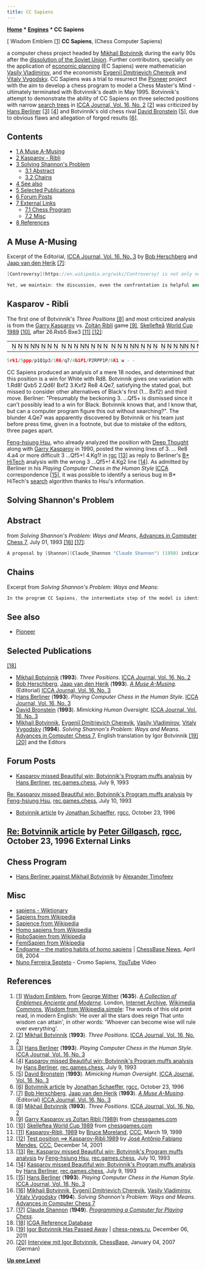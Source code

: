 ```yaml
---
title: CC Sapiens
---
```

**[Home](Home "Home") * [Engines](Engines "Engines") * CC Sapiens**

\[ Wisdom Emblem <a id="cite-note-1" href="#cite-ref-1">[1]</a>
**CC Sapiens**, (Chess Computer Sapiens)

a computer chess project headed by [Mikhail Botvinnik](Mikhail_Botvinnik "Mikhail Botvinnik") during the early 90s after the [dissolution of the Soviet Union](https://en.wikipedia.org/wiki/Dissolution_of_the_Soviet_Union). Further contributors, specially on the application of [economic planning](https://en.wikipedia.org/wiki/Economic_planning) (EC Sapiens) were mathematician [Vasily Vladimirov](Vasily_Vladimirov "Vasily Vladimirov"), and the economists [Evgeniĭ Dmitrievich Cherevik](Evgeni%C4%AD_Dmitrievich_Cherevik "Evgeniĭ Dmitrievich Cherevik") and [Vitaly Vygodsky](Vitaly_Vygodsky "Vitaly Vygodsky").
CC Sapiens was a trial to resurrect the [Pioneer](Pioneer "Pioneer") project with the aim to develop a chess program to model a Chess Master's Mind - ultimately terminated with Botvinnik's death in May 1995. Botvinnik's attempt to demonstrate the ability of CC Sapiens on three selected positions with narrow [search trees](Search_Tree "Search Tree") in [ICCA Journal, Vol. 16, No. 2](ICGA_Journal#16_2 "ICGA Journal") <a id="cite-note-2" href="#cite-ref-2">[2]</a> was criticized by [Hans Berliner](Hans_Berliner "Hans Berliner") <a id="cite-note-3" href="#cite-ref-3">[3]</a> <a id="cite-note-4" href="#cite-ref-4">[4]</a> and Botvinnik's old chess rival [David Bronstein](David_Bronstein "David Bronstein") <a id="cite-note-5" href="#cite-ref-5">[5]</a>, due to obvious flaws and allegation of forged results <a id="cite-note-6" href="#cite-ref-6">[6]</a>.

## Contents

- [1 A Muse A-Musing](#a-muse-a-musing)
- [2 Kasparov - Ribli](#kasparov---ribli)
- [3 Solving Shannon's Problem](#solving-shannon.27s-problem)
  - [3.1 Abstract](#abstract)
  - [3.2 Chains](#chains)
- [4 See also](#see-also)
- [5 Selected Publications](#selected-publications)
- [6 Forum Posts](#forum-posts)
- [7 External Links](#external-links)
  - [7.1 Chess Program](#chess-program)
  - [7.2 Misc](#misc)
- [8 References](#references)

## A Muse A-Musing

Excerpt of the Editorial, [ICCA Journal, Vol. 16, No. 3](ICGA_Journal#16_3 "ICGA Journal") by [Bob Herschberg](Bob_Herschberg "Bob Herschberg") and [Jaap van den Herik](Jaap_van_den_Herik "Jaap van den Herik") <a id="cite-note-7" href="#cite-ref-7">[7]</a>:

```C++
[Controversy](https://en.wikipedia.org/wiki/Controversy) is not only not harmful, it is the only way to recognize the eventual [truth](https://en.wikipedia.org/wiki/Truth) which is fated to have its origin as a dispute between [heretics](https://en.wikipedia.org/wiki/Heretic_%28disambiguation%29) and the current [orthodoxy](https://en.wikipedia.org/wiki/Orthodoxy), the latter only recently absolved itself from the charge of [heresy](https://en.wikipedia.org/wiki/Heresy). It is therefore that we welcome an unusual amount of controversy arising out of the last issue of our Journal. Whether it is Botvinnik being challenged by Berliner, or by his former comrade-in-arms, Bronstein, whether it is one of your Editors taking up the cudgels against proponents of Chinese Chess-by-program, a double heresy, - all are welcome. Their discussions may not be among the most edifying of exchanges - well, neither was the language in which heresy was discussed and orthodoxy arrived at on many famous occasions, Church counsels among them.

```

```C++
Yet, we maintain: the discussion, even the confrontation is helpful and conducive to the health of computer chess. Following this belief, we feel a duty to extend the hospitality of our columns generously to all heretics. [Caïssa](https://en.wikipedia.org/wiki/Ca%C3%AFssa), still smiling, will be amused.  

```

## Kasparov - Ribli

The first one of Botvinnik's *Three Positions* <a id="cite-note-8" href="#cite-ref-8">[8]</a> and most criticized analysis is from the [Garry Kasparov](Garry_Kasparov "Garry Kasparov") vs. [Zoltán Ribli](https://en.wikipedia.org/wiki/Zolt%C3%A1n_Ribli) game <a id="cite-note-9" href="#cite-ref-9">[9]</a>, [Skellefteå](https://en.wikipedia.org/wiki/Skellefte%C3%A5) [World Cup 1989](https://en.wikipedia.org/wiki/1989_in_chess#Grandmasters_Association_World_Cup) <a id="cite-note-10" href="#cite-ref-10">[10]</a>, after 26.Rxb5 Bxe3 <a id="cite-note-11" href="#cite-ref-11">[11]</a> <a id="cite-note-12" href="#cite-ref-12">[12]</a>:

|  |
| --- |
|                                                                                    ♜♚      ♟♟♟♟ ♕ ♟    ♖      ♛           ♝ ♙ ♙  ♖♙♙ ♙      ♔  |

```C++
5rk1/5ppp/p1Q1p3/1R6/q7/4b1P1/P2RPP1P/6K1 w - - 

```

CC Sapiens produced an analysis of a mere 18 nodes, and determined that this position is a win for White with Rd8. Botvinnik gives one variation with 1.Rd8! Qxb5 2.Qd6! Bxf2 3.Kxf2 Re8 4.Qe7, satisfying the stated goal, but missed to consider other alternatives of Black's first (1... Bxf2) and third move. Berliner: "Presumably the beckoning 3. ...Qf5+ is dismissed since it can't possibly lead to a win for Black. Botvinnik knows that, and I know that, but can a computer program figure this out without searching?". The blunder 4.Qe7 was apparently discovered by Botvinnik or his team just before press time, given in a footnote, but due to mistake of the editors, three pages apart.

[Feng-hsiung Hsu](Feng-hsiung_Hsu "Feng-hsiung Hsu"), who already analyzed the position with [Deep Thought](Deep_Thought "Deep Thought") along with [Garry Kasparov](Garry_Kasparov "Garry Kasparov") in 1990, posted the winning lines of 3. ... Re8 4.a4 or more difficult 3 ...Qf5+! 4.Kg1! in [rgc](Computer_Chess_Forums "Computer Chess Forums") <a id="cite-note-13" href="#cite-ref-13">[13]</a> as reply to Berliner's [B\*](B* "B*") [HiTech](HiTech "HiTech") analysis with the wrong 3 ...Qf5+! 4.Kg2 line <a id="cite-note-14" href="#cite-ref-14">[14]</a>. As admitted by Berliner in his *Playing Computer Chess in the Human Style* [ICCA](ICCA "ICCA") correspondence <a id="cite-note-15" href="#cite-ref-15">[15]</a>, it was possible to identify a serious bug in B\* HiTech's [search](Search "Search") algorithm thanks to Hsu's information.

## Solving Shannon's Problem

## Abstract

from *Solving Shannon's Problem: Ways and Means*, [Advances in Computer Chess 7](Advances_in_Computer_Chess_7 "Advances in Computer Chess 7"), July 01, 1993 <a id="cite-note-16" href="#cite-ref-16">[16]</a> <a id="cite-note-17" href="#cite-ref-17">[17]</a>:

```C++
A proposal by [Shannon](Claude_Shannon "Claude Shannon") (1950) indicated two styles of constructing computer-chess programs: [brute-force](Brute-Force "Brute-Force") and following the experience of chess masters. Of the first style examples abound, of the second only CC Sapiens, as yet incomplete, exists. From the experience with CC Sapiens and its economical analogue, it is confidently predicted that methods based on making the computer *understand* the problem may well gain the upper hand, both in computer chess and in high-dimensional search programs related to it, following the master's style. 

```

## Chains

Excerpt from *Solving Shannon's Problem: Ways and Means*:

```C++
In the program CC Sapiens, the intermediate step of the model is identified with the analysis of a chain of [pieces](Pieces "Pieces"). An attacking piece L0 and an attacked piece L2 constitute the basis of the chain; the remaining pieces oppose or support it. Whereas a chain of pieces connects material entities, there is also, as an intermediate step, a positional chain. The latter is composed of links relating [squares](Squares "Squares") to specific other squares, such as [holes](Holes "Holes") and weak squares, and to properties enjoyed by the totality of squares and their subsets, such as [ranks](Ranks "Ranks"), [files](Files "Files") and [diagonals](Diagonals "Diagonals"). 

```

## See also

- [Pioneer](Pioneer "Pioneer")

## Selected Publications

<a id="cite-note-18" href="#cite-ref-18">[18]</a>

- [Mikhail Botvinnik](Mikhail_Botvinnik "Mikhail Botvinnik") (**1993**). *Three Positions*. [ICCA Journal, Vol. 16, No. 2](ICGA_Journal#16_2 "ICGA Journal")
- [Bob Herschberg](Bob_Herschberg "Bob Herschberg"), [Jaap van den Herik](Jaap_van_den_Herik "Jaap van den Herik") (**1993**). *[A Muse A-Musing](http://ilk.uvt.nl/icga/journal/contents/node4.html)*. (Editorial) [ICCA Journal, Vol. 16, No. 3](ICGA_Journal#16_3 "ICGA Journal")
- [Hans Berliner](Hans_Berliner "Hans Berliner") (**1993**). *Playing Computer Chess in the Human Style*. [ICCA Journal, Vol. 16, No. 3](ICGA_Journal#16_3 "ICGA Journal")
- [David Bronstein](David_Bronstein "David Bronstein") (**1993**). *Mimicking Human Oversight*. [ICCA Journal, Vol. 16, No. 3](ICGA_Journal#16_3 "ICGA Journal")
- [Mikhail Botvinnik](Mikhail_Botvinnik "Mikhail Botvinnik"), [Evgeniĭ Dmitrievich Cherevik](Evgeni%C4%AD_Dmitrievich_Cherevik "Evgeniĭ Dmitrievich Cherevik"), [Vasily Vladimirov](Vasily_Vladimirov "Vasily Vladimirov"), [Vitaly Vygodsky](Vitaly_Vygodsky "Vitaly Vygodsky") (**1994**). *Solving Shannon's Problem: Ways and Means*. [Advances in Computer Chess 7](Advances_in_Computer_Chess_7 "Advances in Computer Chess 7"), English translation by Igor Botvinnik <a id="cite-note-19" href="#cite-ref-19">[19]</a> <a id="cite-note-20" href="#cite-ref-20">[20]</a> and the Editors

## Forum Posts

- [Kasparov missed Beautiful win; Botvinnik's Program muffs analysis](https://groups.google.com/d/msg/rec.games.chess/xsgbuxorOZ8/83d0wqxy-VoJ) by [Hans Berliner](Hans_Berliner "Hans Berliner"), [rec.games.chess](Computer_Chess_Forums "Computer Chess Forums"), July 9, 1993

[Re: Kasparov missed Beautiful win; Botvinnik's Program muffs analysis](https://groups.google.com/d/msg/rec.games.chess/xsgbuxorOZ8/nZWR2BkOlFsJ) by [Feng-hsiung Hsu](Feng-hsiung_Hsu "Feng-hsiung Hsu"), [rec.games.chess](Computer_Chess_Forums "Computer Chess Forums"), July 10, 1993

- [Botvinnik article](https://groups.google.com/d/msg/rec.games.chess.computer/ZWQ5ZwvXx_s/EgXPrz6jZFYJ) by [Jonathan Schaeffer](Jonathan_Schaeffer "Jonathan Schaeffer"), [rgcc](Computer_Chess_Forums "Computer Chess Forums"), October 23, 1996

## [Re: Botvinnik article](https://groups.google.com/d/msg/rec.games.chess.computer/ZWQ5ZwvXx_s/Cozl-N5kZkMJ) by [Peter Gillgasch](Peter_Gillgasch "Peter Gillgasch"), [rgcc](Computer_Chess_Forums "Computer Chess Forums"), October 23, 1996 External Links

## Chess Program

- [Hans Berliner against Mikhail Botvinnik](http://atimopheyev.narod.ru/AfterPIONEER/info/PIONEER/2-Berliner.htm) by [Alexander Timofeev](Alexander_Timofeev "Alexander Timofeev")

## Misc

- [sapiens - Wiktionary](https://en.wiktionary.org/wiki/sapiens)
- [Sapiens from Wikipedia](https://en.wikipedia.org/wiki/Sapiens)
- [Sapience from Wikipedia](https://en.wikipedia.org/wiki/Wisdom#Sapience)
- [Homo sapiens from Wikipedia](https://en.wikipedia.org/wiki/Homo_sapiens)
- [RoboSapien from Wikipedia](https://en.wikipedia.org/wiki/RoboSapien)
- [FemiSapien from Wikipedia](https://en.wikipedia.org/wiki/FemiSapien)
- [Endgame – the mating habits of homo sapiens](http://en.chessbase.com/post/endgame-the-mating-habits-of-homo-sapiens) | [ChessBase News](ChessBase "ChessBase"), April 08, 2004
- [Nuno Ferreira Septeto](https://nunoferreirajazz.wordpress.com/) - Cromo Sapiens, [YouTube](https://en.wikipedia.org/wiki/YouTube) Video

## References

1. <a id="cite-ref-1" href="#cite-note-1">[1]</a> [Wisdom Emblem](https://commons.wikimedia.org/wiki/File:Wither_-_Emblem_Wisdom.jpg), from [George Wither](https://en.wikipedia.org/wiki/George_Wither) (**1635**). *[A Collection of Emblemes Anciente and Moderne](https://archive.org/details/collectionofembl00withe)*. London, [Internet Archive](https://en.wikipedia.org/wiki/Internet_Archive), [Wikimedia Commons](https://en.wikipedia.org/wiki/Wikimedia_Commons), [Wisdom from Wikipedia.simple](http://simple.wikipedia.org/wiki/Wisdom): The words of this old print read, in modern English: 'He over all the stars does reign That unto wisdom can attain', in other words: 'Whoever can become wise will rule over everything'.
1. <a id="cite-ref-2" href="#cite-note-2">[2]</a> [Mikhail Botvinnik](Mikhail_Botvinnik "Mikhail Botvinnik") (**1993**). *Three Positions*. [ICCA Journal, Vol. 16, No. 2](ICGA_Journal#16_2 "ICGA Journal")
1. <a id="cite-ref-3" href="#cite-note-3">[3]</a> [Hans Berliner](Hans_Berliner "Hans Berliner") (**1993**). *Playing Computer Chess in the Human Style*. [ICCA Journal, Vol. 16, No. 3](ICGA_Journal#16_3 "ICGA Journal")
1. <a id="cite-ref-4" href="#cite-note-4">[4]</a> [Kasparov missed Beautiful win; Botvinnik's Program muffs analysis](https://groups.google.com/d/msg/rec.games.chess/xsgbuxorOZ8/83d0wqxy-VoJ) by [Hans Berliner](Hans_Berliner "Hans Berliner"), [rec.games.chess](Computer_Chess_Forums "Computer Chess Forums"), July 9, 1993
1. <a id="cite-ref-5" href="#cite-note-5">[5]</a> [David Bronstein](David_Bronstein "David Bronstein") (**1993**). *Mimicking Human Oversight*. [ICCA Journal, Vol. 16, No. 3](ICGA_Journal#16_3 "ICGA Journal")
1. <a id="cite-ref-6" href="#cite-note-6">[6]</a> [Botvinnik article](https://groups.google.com/d/msg/rec.games.chess.computer/ZWQ5ZwvXx_s/EgXPrz6jZFYJ) by [Jonathan Schaeffer](Jonathan_Schaeffer "Jonathan Schaeffer"), [rgcc](Computer_Chess_Forums "Computer Chess Forums"), October 23, 1996
1. <a id="cite-ref-7" href="#cite-note-7">[7]</a>  [Bob Herschberg](Bob_Herschberg "Bob Herschberg"), [Jaap van den Herik](Jaap_van_den_Herik "Jaap van den Herik") (**1993**). *[A Muse A-Musing](http://ilk.uvt.nl/icga/journal/contents/node4.html)*. (Editorial) [ICCA Journal, Vol. 16, No. 3](ICGA_Journal#16_3 "ICGA Journal")
1. <a id="cite-ref-8" href="#cite-note-8">[8]</a> [Mikhail Botvinnik](Mikhail_Botvinnik "Mikhail Botvinnik") (**1993**). *Three Positions*. [ICCA Journal, Vol. 16, No. 2](ICGA_Journal#16_2 "ICGA Journal")
1. <a id="cite-ref-9" href="#cite-note-9">[9]</a> [Garry Kasparov vs Zoltan Ribli (1989)](http://www.chessgames.com/perl/chessgame?gid=1070471) from [chessgames.com](http://www.chessgames.com/index.html)
1. <a id="cite-ref-10" href="#cite-note-10">[10]</a> [Skelleftea World Cup 1989](http://www.chessgames.com/perl/chesscollection?cid=1015939) from [chessgames.com](http://www.chessgames.com/index.html)
1. <a id="cite-ref-11" href="#cite-note-11">[11]</a> [Kasparov-Ribli, 1989](https://www.stmintz.com/ccc/index.php?id=46260) by [Bruce Moreland](Bruce_Moreland "Bruce Moreland"), [CCC](CCC "CCC"), March 19, 1999
1. <a id="cite-ref-12" href="#cite-note-12">[12]</a> [Test position ==> Kasparov-Ribli,1989](https://www.stmintz.com/ccc/index.php?id=201865) by [José Antônio Fabiano Mendes](Jos%C3%A9_Ant%C3%B4nio_Fabiano_Mendes "José Antônio Fabiano Mendes"), [CCC](CCC "CCC"), December 14, 2001
1. <a id="cite-ref-13" href="#cite-note-13">[13]</a> [Re: Kasparov missed Beautiful win; Botvinnik's Program muffs analysis](https://groups.google.com/d/msg/rec.games.chess/xsgbuxorOZ8/nZWR2BkOlFsJ) by [Feng-hsiung Hsu](Feng-hsiung_Hsu "Feng-hsiung Hsu"), [rec.games.chess](Computer_Chess_Forums "Computer Chess Forums"), July 10, 1993
1. <a id="cite-ref-14" href="#cite-note-14">[14]</a> [Kasparov missed Beautiful win; Botvinnik's Program muffs analysis](https://groups.google.com/d/msg/rec.games.chess/xsgbuxorOZ8/83d0wqxy-VoJ) by [Hans Berliner](Hans_Berliner "Hans Berliner"), [rec.games.chess](Computer_Chess_Forums "Computer Chess Forums"), July 9, 1993
1. <a id="cite-ref-15" href="#cite-note-15">[15]</a>  [Hans Berliner](Hans_Berliner "Hans Berliner") (**1993**). *Playing Computer Chess in the Human Style*. [ICCA Journal, Vol. 16, No. 3](ICGA_Journal#16_3 "ICGA Journal")
1. <a id="cite-ref-16" href="#cite-note-16">[16]</a>  [Mikhail Botvinnik](Mikhail_Botvinnik "Mikhail Botvinnik"), [Evgeniĭ Dmitrievich Cherevik](Evgeni%C4%AD_Dmitrievich_Cherevik "Evgeniĭ Dmitrievich Cherevik"), [Vasily Vladimirov](Vasily_Vladimirov "Vasily Vladimirov"), [Vitaly Vygodsky](Vitaly_Vygodsky "Vitaly Vygodsky") (**1994**). *Solving Shannon's Problem: Ways and Means*. [Advances in Computer Chess 7](Advances_in_Computer_Chess_7 "Advances in Computer Chess 7")
1. <a id="cite-ref-17" href="#cite-note-17">[17]</a> [Claude Shannon](Claude_Shannon "Claude Shannon") (**1949**). *[Programming a Computer for Playing Chess](https://www.pi.infn.it/~carosi/chess/shannon.txt)*.
1. <a id="cite-ref-18" href="#cite-note-18">[18]</a> [ICGA Reference Database](ICGA_Journal#RefDB "ICGA Journal")
1. <a id="cite-ref-19" href="#cite-note-19">[19]</a> [Igor Botvinnik Has Passed Away](http://chess-news.ru/en/node/5190) | [chess-news.ru](http://chess-news.ru/en), December 06, 2011
1. <a id="cite-ref-20" href="#cite-note-20">[20]</a> [Interview mit Igor Botvinnik](http://de.chessbase.com/post/interview-mit-igor-botvinnik), [ChessBase](ChessBase "ChessBase"), January 04, 2007 (German)

**[Up one Level](Engines "Engines")**

